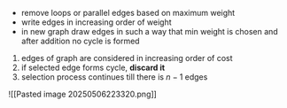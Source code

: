 - remove loops or parallel edges based on maximum weight
- write edges in increasing order of weight
- in new graph draw edges in such a way that min weight is chosen and after addition no cycle is formed

1. edges of graph are considered in increasing order of cost
2. if selected edge forms cycle, **discard it** 
3. selection process continues till there is $n-1$ edges


![[Pasted image 20250506223320.png]]
